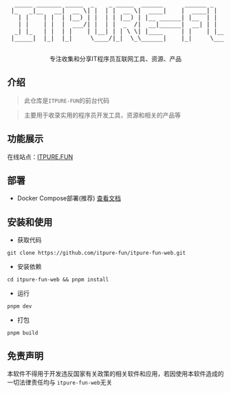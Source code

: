 <div align="center">
  <pre>
  _____ _______ _____  _    _ _____  ______      ______ _    _ _   _ 
 |_   _|__   __|  __ \| |  | |  __ \|  ____|    |  ____| |  | | \ | |
   | |    | |  | |__) | |  | | |__) | |__ ______| |__  | |  | |  \| |
   | |    | |  |  ___/| |  | |  _  /|  __|______|  __| | |  | | . ` |
  _| |_   | |  | |    | |__| | | \ \| |____     | |    | |__| | |\  |
 |_____|  |_|  |_|     \____/|_|  \_\______|    |_|     \____/|_| \_|
  </pre>
  <p>  专注收集和分享IT程序员互联网工具、资源、产品 </p>
</div>

## 介绍

> 此仓库是`ITPURE-FUN`的前台代码

> 主要用于收录实用的程序员开发工具，资源和相关的产品等

## 功能展示

在线站点：<a href="https://itpure.fun" target="_blank">ITPURE.FUN</a>

## 部署

- Docker Compose部署(推荐) <a href="https://github.com/itpure-fun/itpure-fun-deploy/blob/main/README.md" target="_blank">查看文档</a>

## 安装和使用

- 获取代码

```shell
git clone https://github.com/itpure-fun/itpure-fun-web.git
```

- 安装依赖

```shell
cd itpure-fun-web && pnpm install
```

- 运行

```shell
pnpm dev
```

- 打包

```shell
pnpm build
```

## 免责声明

本软件不得用于开发违反国家有关政策的相关软件和应用，若因使用本软件造成的一切法律责任均与 `itpure-fun-web`无关